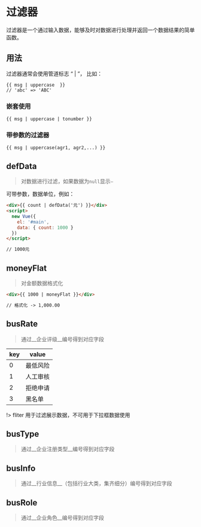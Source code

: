 # 过滤器

过滤器是一个通过输入数据，能够及时对数据进行处理并返回一个数据结果的简单函数。

## 用法
过滤器通常会使用管道标志 “ | ”， 比如：
```vue
{{ msg | uppercase  }}
// 'abc' => 'ABC'
```
### 嵌套使用
```vue
{{ msg | uppercase | tonumber }}
```
### 带参数的过滤器
```vue
{{ msg | uppercase(agr1, agr2,...) }}
```

## defData

>对数据进行过滤，如果数据为`null`显示`—`

可带参数，数据单位，例如：

```html
<div>{{ count | defData('元') }}</div>
<script>
  new Vue({
    el: '#main',
    data: { count: 1000 }
  })
</script>

// 1000元
```

## moneyFlat

>对金额数据格式化

```html
<div>{{ 1000 | moneyFlat }}</div>

// 格式化 -> 1,000.00
```

## busRate

>通过__企业评级__编号得到对应字段


key | value
---|---
0 | 最低风险
1 | 人工审核
2 | 拒绝申请
3 | 黑名单

!> fliter 用于过滤展示数据，不可用于下拉框数据使用

## busType

>通过__企业注册类型__编号得到对应字段

## busInfo
>通过__行业信息__（包括行业大类，集齐细分）编号得到对应字段

## busRole
>通过__企业角色__编号得到对应字段